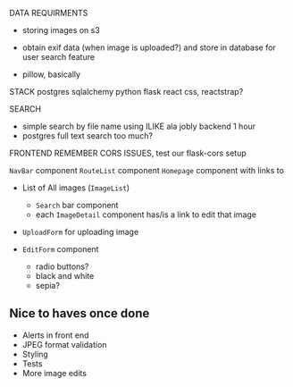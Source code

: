 

DATA REQUIRMENTS

- storing images on s3

- obtain exif data (when image is uploaded?) and store in database for user search feature

- pillow, basically


STACK
postgres
sqlalchemy
python
flask
react
css, reactstrap?


SEARCH
- simple search by file name using ILIKE ala jobly backend 1 hour
- postgres full text search too much?


FRONTEND
REMEMBER CORS ISSUES, test our flask-cors setup

`NavBar` component
`RouteList` component
`Homepage` component with links to

- List of All images (`ImageList`)
    - `Search` bar component
    - each `ImageDetail` component has/is a link to edit that image

- `UploadForm` for uploading image

- `EditForm` component
    - radio buttons?
    - black and white
    - sepia?

## Nice to haves once done
- Alerts in front end
- JPEG format validation
- Styling
- Tests
- More image edits

